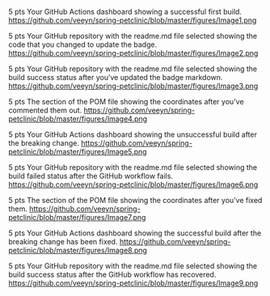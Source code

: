 5 pts Your GitHub Actions dashboard showing a successful first build.
https://github.com/veeyn/spring-petclinic/blob/master/figures/Image1.png

5 pts Your GitHub repository with the readme.md file selected showing the code that you
changed to update the badge.
https://github.com/veeyn/spring-petclinic/blob/master/figures/Image2.png

5 pts Your GitHub repository with the readme.md file selected showing the build success
status after you’ve updated the badge markdown.
https://github.com/veeyn/spring-petclinic/blob/master/figures/Image3.png

5 pts The section of the POM file showing the coordinates after you’ve commented them
out.
https://github.com/veeyn/spring-petclinic/blob/master/figures/Image4.png

5 pts Your GitHub Actions dashboard showing the unsuccessful build after the breaking
change.
https://github.com/veeyn/spring-petclinic/blob/master/figures/Image5.png

5 pts Your GitHub repository with the readme.md file selected showing the build failed
status after the GitHub workflow fails.
https://github.com/veeyn/spring-petclinic/blob/master/figures/Image6.png

5 pts The section of the POM file showing the coordinates after you’ve fixed them.
https://github.com/veeyn/spring-petclinic/blob/master/figures/Image7.png

5 pts Your GitHub Actions dashboard showing the successful build after the breaking
change has been fixed.
https://github.com/veeyn/spring-petclinic/blob/master/figures/Image8.png

5 pts Your GitHub repository with the readme.md file selected showing the build success
status after the GitHub workflow has recovered.
https://github.com/veeyn/spring-petclinic/blob/master/figures/Image9.png




